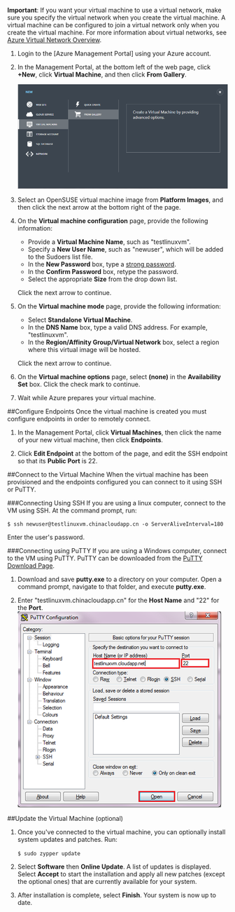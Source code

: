 <properties writer="kathydav" editor="tysonn" manager="jeffreyg" /> 

**Important**: If you want your virtual machine to use a virtual network, make sure you specify the virtual network when you create the virtual machine. A virtual machine can be configured to join a virtual network only when you create the virtual machine. For more information about virtual networks, see [Azure Virtual Network Overview](http://go.microsoft.com/fwlink/p/?LinkID=294063).


1. Login to the [Azure Management Portal] using your Azure account.

2. In the Management Portal, at the bottom left of the web page, click **+New**, click **Virtual Machine**, and then click **From Gallery**.

	![Create a New Virtual Machine][Image1]

3. Select an OpenSUSE virtual machine image from **Platform Images**, and then click the next arrow at the bottom right of the page.


4. On the **Virtual machine configuration** page, provide the following information:

	- Provide a **Virtual Machine Name**, such as "testlinuxvm".
	- Specify a **New User Name**, such as "newuser", which will be added to the Sudoers list file.
	- In the **New Password** box, type a [strong password](http://msdn.microsoft.com/zh-cn/library/ms161962.aspx).
	- In the **Confirm Password** box, retype the password.
	- Select the appropriate **Size** from the drop down list.

	Click the next arrow to continue.

5. On the **Virtual machine mode** page, provide the following information:
	- Select **Standalone Virtual Machine**.
	- In the **DNS Name** box, type a valid DNS address.  For example, "testlinuxvm".
	- In the **Region/Affinity Group/Virtual Network** box, select a region where this virtual image will be hosted.

   Click the next arrow to continue.
	
6. On the **Virtual machine options** page, select **(none)** in the **Availability Set** box. Click the check mark to continue.
	
7. Wait while Azure prepares your virtual machine.

##Configure Endpoints
Once the virtual machine is created you must configure endpoints in order to remotely connect.

1. In the Management Portal, click **Virtual Machines**, then click the name of your new virtual machine, then click **Endpoints**.

2. Click **Edit Endpoint** at the bottom of the page, and edit the SSH endpoint so that its **Public Port** is 22.

##Connect to the Virtual Machine
When the virtual machine has been provisioned and the endpoints configured you can connect to it using SSH or PuTTY.

###Connecting Using SSH
If you are using a linux computer, connect to the VM using SSH.  At the command prompt, run:

	$ ssh newuser@testlinuxvm.chinacloudapp.cn -o ServerAliveInterval=180

Enter the user's password.

###Connecting using PuTTY
If you are using a Windows computer, connect to the VM using PuTTY. PuTTY can be downloaded from the [PuTTY Download Page][PuTTYDownLoad]. 

1. Download and save **putty.exe** to a directory on your computer. Open a command prompt, navigate to that folder, and execute **putty.exe**.

2. Enter "testlinuxvm.chinacloudapp.cn" for the **Host Name** and "22" for the **Port**.
![PuTTY Screen][Image6]  

##Update the Virtual Machine (optional)
1. Once you've connected to the virtual machine, you can optionally install system updates and patches. Run:

	`$ sudo zypper update`

2. Select **Software** then **Online Update**.  A list of updates is displayed.  Select **Accept** to start the installation and apply all new patches (except the optional ones) that are currently available for your system. 

3. After installation is complete, select **Finish**.  Your system is now up to date.

[PuTTYDownload]: http://www.puttyssh.org/download.html
[AzurePreviewPortal]: http://manage.windowsazure.cn

[Image1]: ./media/create-and-configure-opensuse-vm-in-portal/CreateVM.png




[Image6]: ./media/create-and-configure-opensuse-vm-in-portal/putty.png
